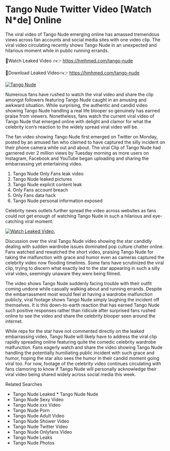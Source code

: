 ﻿# Tango Nude Twitter Video [Watch N*de] Online

The viral video of ﻿Tango Nude emerging online has amassed tremendous views across fan accounts and social media sites with one video clip. The viral video circulating recently shows ﻿Tango Nude in an unexpected and hilarious moment while in public running errands. 

🔴Watch Leaked Video 🔥👉  https://hmhmed.com/tango-nude 

🔴Download Leaked Video🔥👉  https://hmhmed.com/tango-nude 

[![Tango Nude](https://i.imgur.com/dJHk4Zq.gif)](https://hmhmed.com/tango-nude)

Numerous fans have rushed to watch the viral video and share the clip amongst followers featuring ﻿Tango Nude caught in an amusing and awkward situation. While surprising, the authentic and candid video showing ﻿Tango Nude handling a real life blooper so genuinely has earned praise from viewers. Nonetheless, fans watch the current viral video of ﻿Tango Nude that emerged online with delight and clamor for what the celebrity icon’s reaction to the widely spread viral video will be.

The fan video showing ﻿Tango Nude first emerged on Twitter on Monday, posted by an amused fan who claimed to have captured the silly incident on their phone camera while out and about. The viral Clip of ﻿Tango Nude had garnered over 2 million views by Tuesday morning as more users on Instagram, Facebook and YouTube began uploading and sharing the embarrassing yet entertaining video. 

1. ﻿Tango Nude Only Fans leak video
2. ﻿Tango Nude leaked pictures
3. ﻿Tango Nude explicit content leak
4. Only Fans account breach
5. Only Fans data hack
6. ﻿Tango Nude personal information exposed

Celebrity news outlets further spread the video across websites as fans could not get enough of watching ﻿Tango Nude in such a hilarious and eye-catching viral moment. 

[![Watch Leaked Video.](https://miro.medium.com/v2/resize:fit:828/format:webp/1*cilzJN44JGOrTw9NJCrNHA.gif "Watch Leaked Video")](https://hmhmed.com/tango-nude)

Discussion over the viral ﻿Tango Nude video showing the star candidly dealing with sudden wardrobe issues dominated pop culture chatter online. Fans watched and rewatched the short video, praising ﻿Tango Nude for taking the malfunction with grace and humor even as cameras captured the celebrity video now flooding timelines. Some fans have scrutinized the viral clip, trying to discern what exactly led to the star appearing in such a silly viral video, seemingly unaware they were being filmed.

The video shows ﻿Tango Nude suddenly facing trouble with their outfit coming undone while casually walking about and running errands. Despite the embarrassment most would feel at having a wardrobe malfunction publicly, viral footage shows ﻿Tango Nude simply laughing the incident off themselves. It is this down-to-earth reaction that has earned ﻿Tango Nude such positive responses rather than ridicule after surprised fans rushed online to see the video and share the celebrity blooper seen around the internet.  

While reps for the star have not commented directly on the leaked embarrassing video, ﻿Tango Nude will likely have to address the viral clip rapidly spreading online featuring quite the comedic celebrity wardrobe malfunction. Fans eagerly watch and share the video showing ﻿Tango Nude handling the potentially humiliating public incident with such grace and humor, hoping the star also sees the humor in their candid moment going viral too. For now, footage of the celebrity video continues circulating with fans clamoring to know if ﻿Tango Nude will personally acknowledge their viral video being shared widely across social media this week.

Related Searches
* ﻿Tango Nude Leaked
﻿* Tango Nude Nude
* ﻿Tango Nude Sexy Video
* ﻿Tango Nude xxx Video
* ﻿Tango Nude Porn
* ﻿Tango Nude Adult Video
* ﻿Tango Nude Shower Video
* ﻿Tango Nude Twitter Video
* ﻿Tango Nude Onlyfans Video
* ﻿Tango Nude Leaks
* ﻿Tango Nude Photos